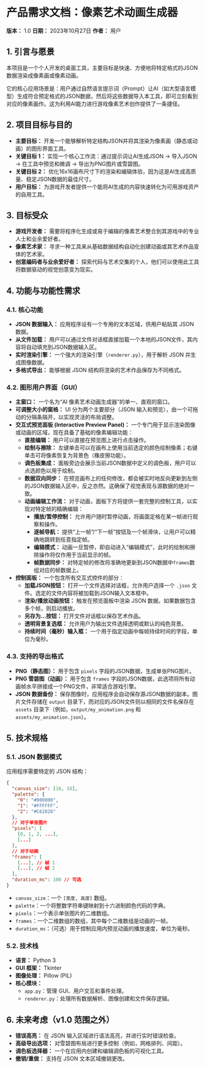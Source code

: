 # 产品需求文档：像素艺术动画生成器

**版本：** 1.0
**日期：** 2023年10月27日
**作者：** 用户

## 1. 引言与愿景

本项目是一个个人开发的桌面工具，主要目标是快速、方便地将特定格式的JSON数据渲染成像素画或像素动画。

它的核心应用场景是：用户通过自然语言提示词（Prompt）让AI（如大型语言模型）生成符合预定格式的JSON数据，然后将这些数据导入本工具，即可立刻看到对应的像素画作。这为利用AI能力进行游戏像素艺术创作提供了一条捷径。

## 2. 项目目标与目的

*   **主要目标：** 开发一个能够解析特定结构JSON并将其渲染为像素画（静态或动画）的图形界面工具。
*   **关键目标 1：** 实现一个核心工作流：通过提示词让AI生成JSON -> 导入JSON -> 在工具中预览和微调 -> 导出为PNG图片或雪碧图。
*   **关键目标 2：** 优化16x16画布尺寸下的渲染和编辑体验，因为这是AI生成高质量、稳定JSON数据的最佳尺寸。
*   **用户目标：** 为游戏开发者提供一个能将AI生成的内容快速转化为可用游戏资产的自用工具。

## 3. 目标受众

*   **游戏开发者：** 需要将程序化生成或易于编辑的像素艺术整合到其游戏中的专业人士和业余爱好者。
*   **像素艺术家：** 寻求一种工具来从基础数据结构自动化创建动画或其艺术作品变体的艺术家。
*   **创意编码者与业余爱好者：** 探索代码与艺术交集的个人，他们可以使用此工具将数据驱动的视觉创意变为现实。

## 4. 功能与功能性需求

### 4.1. 核心功能

*   **JSON 数据输入：** 应用程序设有一个专用的文本区域，供用户粘贴其 JSON 数据。
*   **从文件加载：** 用户可以通过文件对话框直接加载一个本地的JSON文件，其内容将自动填充到JSON数据输入区。
*   **实时渲染引擎：** 一个强大的渲染引擎（`renderer.py`），用于解析 JSON 并生成图像数据。
*   **多格式导出：** 能够根据 JSON 结构将渲染的艺术作品保存为不同格式。

### 4.2. 图形用户界面（GUI）

*   **主窗口：** 一个名为“AI 像素艺术动画生成器”的单一、直观的窗口。
*   **可调整大小的窗格：** UI 分为两个主要部分（JSON 输入和预览），由一个可拖动的分隔条隔开，以实现灵活的布局调整。
*   **交互式预览面板 (Interactive Preview Panel)：** 一个专门用于显示渲染图像或动画的区域，现在具备了基础的像素编辑功能：
    *   **直接编辑：** 用户可以直接在预览图上进行点击操作。
    *   **绘制与擦除：** 左键单击可以在画布上使用当前选定的颜色绘制像素；右键单击可将像素恢复为背景色（橡皮擦功能）。
    *   **调色板集成：** 面板旁边会展示当前JSON数据中定义的调色板，用户可以点选颜色以用于绘制。
    *   **数据双向同步：** 在预览画布上的任何修改，都会被实时地反向更新到左侧的JSON数据输入区中，反之亦然。这确保了视觉表现与源数据的绝对一致。
    *   **动画编辑工作流：** 对于动画，面板下方将提供一套完整的控制工具，以实现对特定帧的精确编辑：
        *   **播放/暂停控制：** 允许用户随时暂停动画，将画面定格在某一帧进行观察和操作。
        *   **逐帧导航：** 提供“上一帧”/“下一帧”按钮及一个帧滑块，让用户可以精确地跳转到任意指定帧。
        *   **编辑模式：** 动画一旦暂停，即自动进入“编辑模式”，此时的绘制和擦除操作将仅作用于当前显示的帧。
        *   **帧数据同步：** 对特定帧的修改将准确地更新到JSON数据中`frames`数组对应的帧数据上。
*   **控制面板：** 一个包含所有交互式控件的部分：
    *   **加载JSON按钮：** 打开一个文件选择对话框，允许用户选择一个 `.json` 文件。选定的文件内容将被加载到JSON输入文本框中。
    *   **渲染/播放动画按钮：** 触发在预览面板中渲染 JSON 数据。如果数据包含多个帧，则启动播放。
    *   **另存为...按钮：** 打开文件对话框以保存艺术作品。
    *   **透明背景复选框：** 允许用户为输出文件选择透明或默认的纯色背景。
    *   **持续时间（毫秒）输入框：** 一个用于指定动画中每帧持续时间的字段，单位为毫秒。

### 4.3. 支持的导出格式

*   **PNG（静态图）：** 用于包含 `pixels` 字段的JSON数据，生成单张PNG图片。
*   **PNG 雪碧图（动画）：** 用于包含 `frames` 字段的JSON数据，此选项将所有动画帧水平拼接成一个PNG文件，非常适合游戏引擎。
*   **JSON 数据备份：** 保存图像时，应用程序会自动保存源JSON数据的副本。图片文件存储在 `output` 目录下，而对应的JSON文件则以相同的文件名保存在 `assets` 目录下（例如，`output/my_animation.png` 和 `assets/my_animation.json`）。

## 5. 技术规格

### 5.1. JSON 数据模式

应用程序需要特定的 JSON 结构：

```json
{
  "canvas_size": [16, 16], 
  "palette": {
    "0": "#000000",
    "1": "#FFFFFF",
    "2": "#C62828"
  },
  // 对于单张图片
  "pixels": [
    [0, 1, 2, ...],
    [...]
  ],
  // 对于动画
  "frames": [
    [...], // 帧 1
    [...], // 帧 2
  ],
  "duration_ms": 100 // 可选
}
```

*   `canvas_size`：一个 `[宽度, 高度]` 数组。
*   `palette`：一个将整数字符串键映射到十六进制颜色代码的字典。
*   `pixels`：一个表示单张图片的二维数组。
*   `frames`：一个二维数组的数组，其中每个二维数组是动画的一帧。
*   `duration_ms`：（可选）用于控制应用内预览动画的播放速度，单位为毫秒。

### 5.2. 技术栈

*   **语言：** Python 3
*   **GUI 框架：** Tkinter
*   **图像处理：** Pillow (PIL)
*   **核心模块：**
    *   `app.py`：管理 GUI、用户交互和事件处理。
    *   `renderer.py`：处理所有数据解析、图像创建和文件保存逻辑。

## 6. 未来考虑（v1.0 范围之外）

*   **错误高亮：** 在 JSON 输入区域进行语法高亮，并进行实时错误检查。
*   **高级导出选项：** 对雪碧图布局进行更多控制（例如，网格排列、间距）。
*   **调色板选择器：** 一个在应用内创建和编辑调色板的可视化工具。
*   **撤销/重做：** 支持在 JSON 文本区域撤销更改。